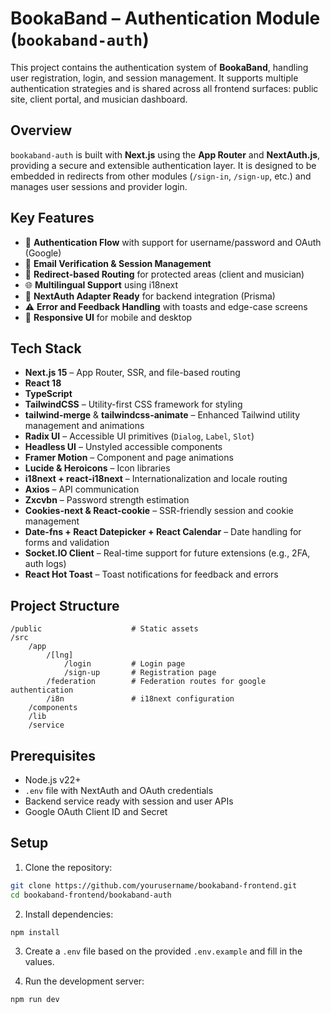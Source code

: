 # BookaBand – Authentication Module (`bookaband-auth`)

This project contains the authentication system of **BookaBand**, handling user registration, login, and session management. It supports multiple authentication strategies and is shared across all frontend surfaces: public site, client portal, and musician dashboard.

## Overview

`bookaband-auth` is built with **Next.js** using the **App Router** and **NextAuth.js**, providing a secure and extensible authentication layer. It is designed to be embedded in redirects from other modules (`/sign-in`, `/sign-up`, etc.) and manages user sessions and provider login.

## Key Features

- 🔐 **Authentication Flow** with support for username/password and OAuth (Google)
- 📧 **Email Verification & Session Management**
- 🧭 **Redirect-based Routing** for protected areas (client and musician)
- 🌐 **Multilingual Support** using i18next
- 🧩 **NextAuth Adapter Ready** for backend integration (Prisma)
- ⚠️ **Error and Feedback Handling** with toasts and edge-case screens
- 📱 **Responsive UI** for mobile and desktop

## Tech Stack

- **Next.js 15** – App Router, SSR, and file-based routing
- **React 18**
- **TypeScript**
- **TailwindCSS** – Utility-first CSS framework for styling
- **tailwind-merge** & **tailwindcss-animate** – Enhanced Tailwind utility management and animations
- **Radix UI** – Accessible UI primitives (`Dialog`, `Label`, `Slot`)
- **Headless UI** – Unstyled accessible components
- **Framer Motion** – Component and page animations
- **Lucide & Heroicons** – Icon libraries
- **i18next + react-i18next** – Internationalization and locale routing
- **Axios** – API communication
- **Zxcvbn** – Password strength estimation
- **Cookies-next & React-cookie** – SSR-friendly session and cookie management
- **Date-fns + React Datepicker + React Calendar** – Date handling for forms and validation
- **Socket.IO Client** – Real-time support for future extensions (e.g., 2FA, auth logs)
- **React Hot Toast** – Toast notifications for feedback and errors

## Project Structure

```
/public                    # Static assets
/src
    /app
        /[lng]
            /login         # Login page
            /sign-up       # Registration page
        /federation        # Federation routes for google authentication
        /i8n               # i18next configuration
    /components
    /lib
    /service
```

## Prerequisites

- Node.js v22+
- `.env` file with NextAuth and OAuth credentials
- Backend service ready with session and user APIs
- Google OAuth Client ID and Secret

## Setup

1. Clone the repository:

```bash
git clone https://github.com/yourusername/bookaband-frontend.git
cd bookaband-frontend/bookaband-auth
```

2. Install dependencies:

```bash
npm install
```

3. Create a `.env` file based on the provided `.env.example` and fill in the values.

4. Run the development server:

```bash
npm run dev
```
